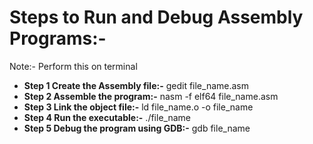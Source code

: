 # Steps to Run and Debug Assembly Programs:- 

Note:- Perform this on terminal
- **Step 1 Create the Assembly file:-** gedit file_name.asm
- **Step 2 Assemble the program:-** nasm -f elf64 file_name.asm
- **Step 3 Link the object file:-** ld file_name.o -o file_name
- **Step 4 Run the executable:-** ./file_name
- **Step 5 Debug the program using GDB:-** gdb file_name
